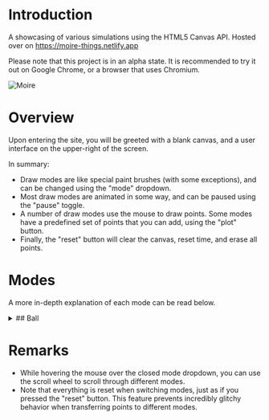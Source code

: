 # Introduction
A showcasing of various simulations using the HTML5 Canvas API. Hosted over on https://moire-things.netlify.app

Please note that this project is in an alpha state. It is recommended to try it out on Google Chrome, or a browser that uses Chromium.

![Moire](https://github.com/user-attachments/assets/f5af2c1e-a2bf-481e-b77c-093dc15ef84a)

# Overview
Upon entering the site, you will be greeted with a blank canvas, and a user interface on the upper-right of the screen.

In summary:
- Draw modes are like special paint brushes (with some exceptions), and can be changed using the "mode" dropdown.
- Most draw modes are animated in some way, and can be paused using the "pause" toggle.
- A number of draw modes use the mouse to draw points. Some modes have a predefined set of points that you can add, using the "plot" button.
- Finally, the "reset" button will clear the canvas, reset time, and erase all points.

# Modes
A more in-depth explanation of each mode can be read below.

<details>
  <summary>## Ball</summary>
  _Plot:_ ❌ 

  A set of 100 balls that simulate gravity, damping, and traction. The set has a uniform distribution of damping values between 0.7 and 0.9 (smaller value = less bouncy).
  Left click to drop the set of balls where you clicked. Hold left click, drag in a direction, and release left click to launch the set in the direction of your mouse. The farther your mouse, the faster the launch.
  Right click to momentarily halt the momentum of every ball. Hold, drag, and release right click to launch all balls in the direction of the mouse, but relative to where they are. For instance, dragging up will launch all balls upwards (not towards the mouse). The distance of the drag matters here, too.

  Note that clicking anywhere on the gui panel will drop the whole set from the center of the screen.
</details>

# Remarks
- While hovering the mouse over the closed mode dropdown, you can use the scroll wheel to scroll through different modes.
- Note that everything is reset when switching modes, just as if you pressed the "reset" button. This feature prevents incredibly glitchy behavior when transferring points to different modes.
